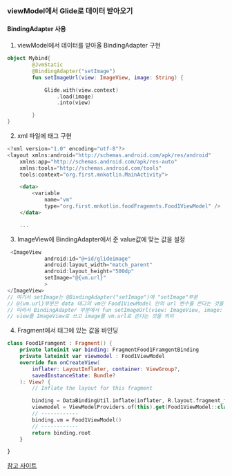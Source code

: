 ### viewModel에서 Glide로 데이터 받아오기
#### BindingAdapter 사용
1. viewModel에서 데이터를 받아올 BindingAdapter 구현
```kotlin
object Mybind{
        @JvmStatic
        @BindingAdapter("setImage")
        fun setImageUrl(view: ImageView, image: String) {

            Glide.with(view.context)
                .load(image)
                .into(view)

        }
}
```
2. xml 파일에 <data> 태그 구현 
``` kotlin
<?xml version="1.0" encoding="utf-8"?>
<layout xmlns:android="http://schemas.android.com/apk/res/android"
    xmlns:app="http://schemas.android.com/apk/res-auto"
    xmlns:tools="http://schemas.android.com/tools"
    tools:context="org.first.mnkotlin.MainActivity">

    <data>
        <variable
            name="vm"
            type="org.first.mnkotlin.foodFragemnts.Food1ViewModel" />
    </data>

    ...
```
3. ImageView에 BindingAdapter에서 준 value값에 맞는 값을 설정
```kotlin
 <ImageView
            android:id="@+id/glideimage"
            android:layout_width="match_parent"
            android:layout_height="500dp"
            setImage="@{vm.url}"
            >
</ImageView>
// 여기서 setImage는 @BindingAdapter("setImage")에 "setImage"부분
// @{vm.url}부분은 data 태그의 vm인 Food1ViewModel 안의 url 변수를 쓴다는 것을 의미
// 따라서 BindingAdapter 부분에서 fun setImageUrl(view: ImageView, image: String) 를 동작할때
// view를 ImageView로 쓰고 image를 vm.url로 쓴다는 것을 의미    
```
4. Fragment에서 <data> 태그에 있는 값을 바인딩
```kotlin
class Food1Framgent : Fragment() {
    private lateinit var binding: FragmentFood1FramgentBinding
    private lateinit var viewmodel : Food1ViewModel
    override fun onCreateView(
        inflater: LayoutInflater, container: ViewGroup?,
        savedInstanceState: Bundle?
    ): View? {
        // Inflate the layout for this fragment

        binding = DataBindingUtil.inflate(inflater, R.layout.fragment_food1_framgent, container, false)
        viewmodel = ViewModelProviders.of(this).get(Food1ViewModel::class.java)
		// ------------
        binding.vm = Food1ViewModel()
        // ------------
        return binding.root
    }

}
```
[참고 사이트](https://black-jin0427.tistory.com/91)